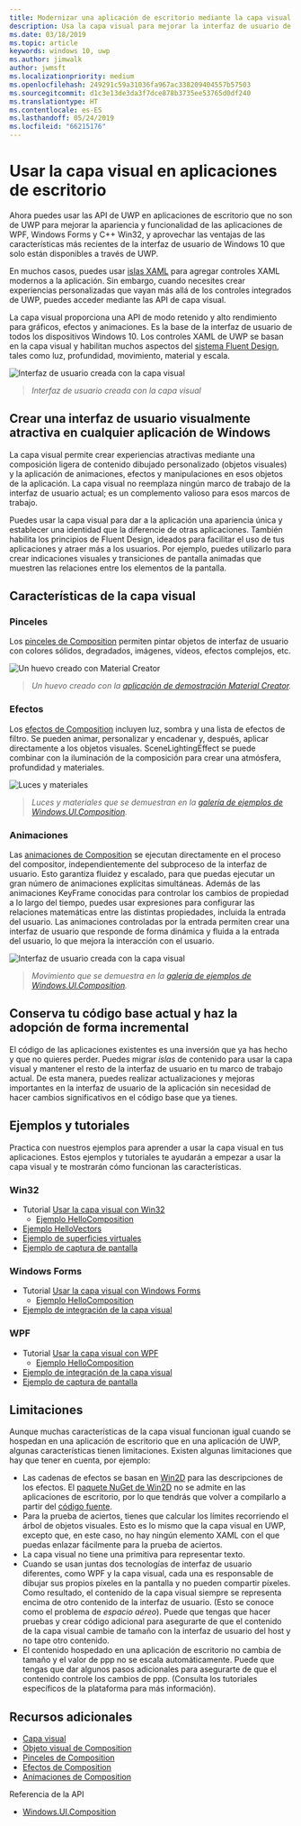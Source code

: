 ```yaml
---
title: Modernizar una aplicación de escritorio mediante la capa visual
description: Usa la capa visual para mejorar la interfaz de usuario de tu aplicación de escritorio de .NET o Win32.
ms.date: 03/18/2019
ms.topic: article
keywords: windows 10, uwp
ms.author: jimwalk
author: jwmsft
ms.localizationpriority: medium
ms.openlocfilehash: 249291c59a31036fa967ac338209404557b57503
ms.sourcegitcommit: d1c3e13de3da3f7dce878b3735ee53765d0df240
ms.translationtype: HT
ms.contentlocale: es-ES
ms.lasthandoff: 05/24/2019
ms.locfileid: "66215176"
---
```

# <a name="using-the-visual-layer-in-desktop-apps"></a>Usar la capa visual en aplicaciones de escritorio

Ahora puedes usar las API de UWP en aplicaciones de escritorio que no son de UWP para mejorar la apariencia y funcionalidad de las aplicaciones de WPF, Windows Forms y C++ Win32, y aprovechar las ventajas de las características más recientes de la interfaz de usuario de Windows 10 que solo están disponibles a través de UWP.

En muchos casos, puedes usar [islas XAML](xaml-islands.md) para agregar controles XAML modernos a la aplicación. Sin embargo, cuando necesites crear experiencias personalizadas que vayan más allá de los controles integrados de UWP, puedes acceder mediante las API de capa visual.

La capa visual proporciona una API de modo retenido y alto rendimiento para gráficos, efectos y animaciones. Es la base de la interfaz de usuario de todos los dispositivos Windows 10. Los controles XAML de UWP se basan en la capa visual y habilitan muchos aspectos del [sistema Fluent Design](/windows/uwp/design/fluent-design-system/index), tales como luz, profundidad, movimiento, material y escala.

![Interfaz de usuario creada con la capa visual](images/visual-layer-interop/pull-to-animate.gif)

> _Interfaz de usuario creada con la capa visual_

## <a name="create-a-visually-engaging-user-interface-in-any-windows-app"></a>Crear una interfaz de usuario visualmente atractiva en cualquier aplicación de Windows

La capa visual permite crear experiencias atractivas mediante una composición ligera de contenido dibujado personalizado (objetos visuales) y la aplicación de animaciones, efectos y manipulaciones en esos objetos de la aplicación. La capa visual no reemplaza ningún marco de trabajo de la interfaz de usuario actual; es un complemento valioso para esos marcos de trabajo.

Puedes usar la capa visual para dar a la aplicación una apariencia única y establecer una identidad que la diferencie de otras aplicaciones. También habilita los principios de Fluent Design, ideados para facilitar el uso de tus aplicaciones y atraer más a los usuarios. Por ejemplo, puedes utilizarlo para crear indicaciones visuales y transiciones de pantalla animadas que muestren las relaciones entre los elementos de la pantalla.

## <a name="visual-layer-features"></a>Características de la capa visual

### <a name="brushes"></a>Pinceles

Los [pinceles de Composition](/windows/uwp/composition/composition-brushes) permiten pintar objetos de interfaz de usuario con colores sólidos, degradados, imágenes, vídeos, efectos complejos, etc.

![Un huevo creado con Material Creator](images/visual-layer-interop/egg.gif)

> _Un huevo creado con la [aplicación de demostración Material Creator](https://github.com/Microsoft/WindowsCompositionSamples/tree/master/Demos/MaterialCreator)._

### <a name="effects"></a>Efectos

Los [efectos de Composition](/windows/uwp/composition/composition-effects) incluyen luz, sombra y una lista de efectos de filtro. Se pueden animar, personalizar y encadenar y, después, aplicar directamente a los objetos visuales. SceneLightingEffect se puede combinar con la iluminación de la composición para crear una atmósfera, profundidad y materiales.

![Luces y materiales](images/visual-layer-interop/light-interop.gif)

> _Luces y materiales que se demuestran en la [galería de ejemplos de Windows.UI.Composition](https://github.com/Microsoft/WindowsCompositionSamples/tree/master/SampleGallery)._

### <a name="animations"></a>Animaciones

Las [animaciones de Composition](/windows/uwp/composition/composition-animation) se ejecutan directamente en el proceso del compositor, independientemente del subproceso de la interfaz de usuario. Esto garantiza fluidez y escalado, para que puedas ejecutar un gran número de animaciones explícitas simultáneas. Además de las animaciones KeyFrame conocidas para controlar los cambios de propiedad a lo largo del tiempo, puedes usar expresiones para configurar las relaciones matemáticas entre las distintas propiedades, incluida la entrada del usuario. Las animaciones controladas por la entrada permiten crear una interfaz de usuario que responde de forma dinámica y fluida a la entrada del usuario, lo que mejora la interacción con el usuario.

![Interfaz de usuario creada con la capa visual](images/visual-layer-interop/swipe-scroller.gif)

> _Movimiento que se demuestra en la [galería de ejemplos de Windows.UI.Composition](https://github.com/Microsoft/WindowsCompositionSamples/tree/master/SampleGallery)._

## <a name="keep-your-existing-codebase-and-adopt-incrementally"></a>Conserva tu código base actual y haz la adopción de forma incremental

El código de las aplicaciones existentes es una inversión que ya has hecho y que no quieres perder. Puedes migrar _islas_ de contenido para usar la capa visual y mantener el resto de la interfaz de usuario en tu marco de trabajo actual. De esta manera, puedes realizar actualizaciones y mejoras importantes en la interfaz de usuario de la aplicación sin necesidad de hacer cambios significativos en el código base que ya tienes.

## <a name="samples-and-tutorials"></a>Ejemplos y tutoriales

Practica con nuestros ejemplos para aprender a usar la capa visual en tus aplicaciones. Estos ejemplos y tutoriales te ayudarán a empezar a usar la capa visual y te mostrarán cómo funcionan las características.

### <a name="win32"></a>Win32

- Tutorial [Usar la capa visual con Win32](using-the-visual-layer-with-win32.md)
  - [Ejemplo HelloComposition](https://github.com/Microsoft/Windows.UI.Composition-Win32-Samples/tree/master/cpp/HelloComposition)
- [Ejemplo HelloVectors](https://github.com/Microsoft/Windows.UI.Composition-Win32-Samples/tree/master/cpp/HelloVectors)
- [Ejemplo de superficies virtuales](https://github.com/Microsoft/Windows.UI.Composition-Win32-Samples/tree/master/cpp/VirtualSurfaces)
- [Ejemplo de captura de pantalla](https://github.com/Microsoft/Windows.UI.Composition-Win32-Samples/tree/master/cpp/ScreenCaptureforHWND)

### <a name="windows-forms"></a>Windows Forms

- Tutorial [Usar la capa visual con Windows Forms](using-the-visual-layer-with-windows-forms.md)
  - [Ejemplo HelloComposition](https://github.com/Microsoft/Windows.UI.Composition-Win32-Samples/tree/master/dotnet/WinForms/HelloComposition)
- [Ejemplo de integración de la capa visual](https://github.com/Microsoft/Windows.UI.Composition-Win32-Samples/tree/master/dotnet/WinForms/VisualLayerIntegration)

### <a name="wpf"></a>WPF

- Tutorial [Usar la capa visual con WPF](using-the-visual-layer-with-wpf.md)
  - [Ejemplo HelloComposition](https://github.com/Microsoft/Windows.UI.Composition-Win32-Samples/tree/master/dotnet/WPF/HelloComposition)
- [Ejemplo de integración de la capa visual](https://github.com/Microsoft/Windows.UI.Composition-Win32-Samples/tree/master/dotnet/WPF/VisualLayerIntegration)
- [Ejemplo de captura de pantalla](https://github.com/Microsoft/Windows.UI.Composition-Win32-Samples/tree/master/dotnet/WPF/ScreenCapture)

## <a name="limitations"></a>Limitaciones

Aunque muchas características de la capa visual funcionan igual cuando se hospedan en una aplicación de escritorio que en una aplicación de UWP, algunas características tienen limitaciones. Existen algunas limitaciones que hay que tener en cuenta, por ejemplo:

- Las cadenas de efectos se basan en [Win2D](http://microsoft.github.io/Win2D/html/Introduction.htm) para las descripciones de los efectos. El [paquete NuGet de Win2D](https://www.nuget.org/packages/Win2D.uwp) no se admite en las aplicaciones de escritorio, por lo que tendrás que volver a compilarlo a partir del [código fuente](https://github.com/Microsoft/Win2D).
- Para la prueba de aciertos, tienes que calcular los límites recorriendo el árbol de objetos visuales. Esto es lo mismo que la capa visual en UWP, excepto que, en este caso, no hay ningún elemento XAML con el que puedas enlazar fácilmente para la prueba de aciertos.
- La capa visual no tiene una primitiva para representar texto.
- Cuando se usan juntas dos tecnologías de interfaz de usuario diferentes, como WPF y la capa visual, cada una es responsable de dibujar sus propios píxeles en la pantalla y no pueden compartir píxeles. Como resultado, el contenido de la capa visual siempre se representa encima de otro contenido de la interfaz de usuario. (Esto se conoce como el problema de _espacio aéreo_). Puede que tengas que hacer pruebas y crear código adicional para asegurarte de que el contenido de la capa visual cambie de tamaño con la interfaz de usuario del host y no tape otro contenido.
- El contenido hospedado en una aplicación de escritorio no cambia de tamaño y el valor de ppp no se escala automáticamente. Puede que tengas que dar algunos pasos adicionales para asegurarte de que el contenido controle los cambios de ppp. (Consulta los tutoriales específicos de la plataforma para más información).

## <a name="additional-resources"></a>Recursos adicionales

- [Capa visual](/windows/uwp/composition/visual-layer)
- [Objeto visual de Composition](/windows/uwp/composition/composition-visual-tree)
- [Pinceles de Composition](/windows/uwp/composition/composition-brushes)
- [Efectos de Composition](/windows/uwp/composition/composition-effects)
- [Animaciones de Composition](/windows/uwp/composition/composition-animation)

Referencia de la API

- [Windows.UI.Composition](/uwp/api/Windows.UI.Composition)